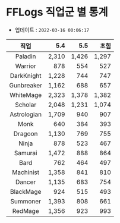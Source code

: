 # FFLogs 직업군 별 통계

- 업데이트 : `2022-03-16 00:06:17`

|직업|5.4|5.5|초힘|
|:-:|-:|-:|-:|
|Paladin|2,310|1,426|1,297|
|Warrior|878|554|527|
|DarkKnight|1,228|744|747|
|Gunbreaker|1,162|688|657|
|WhiteMage|2,323|1,378|1,382|
|Scholar|2,048|1,231|1,074|
|Astrologian|1,709|940|907|
|Monk|640|384|393|
|Dragoon|1,130|769|755|
|Ninja|878|523|467|
|Samurai|1,472|888|864|
|Bard|762|464|497|
|Machinist|1,358|841|810|
|Dancer|1,135|683|754|
|BlackMage|924|515|493|
|Summoner|1,393|808|661|
|RedMage|1,356|923|993|
